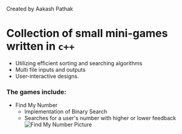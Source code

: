 Created by Aakash Pathak

# Collection of small mini-games written in `c++` 
* Utilizing efficient sorting and searching algorithms
* Multi file inputs and outputs
* User-interactive designs.

### The games include: 

* Find My Number
  * Implementation of Binary Search
  * Searches for a user's number with higher or lower feedback
![Find My Number Picture](https://github.com/AakashPathak1/cplusplus-mini-games/blob/master/Find%20My%20Number/Find%20My%20Number/Find%20My%20Number.png)



